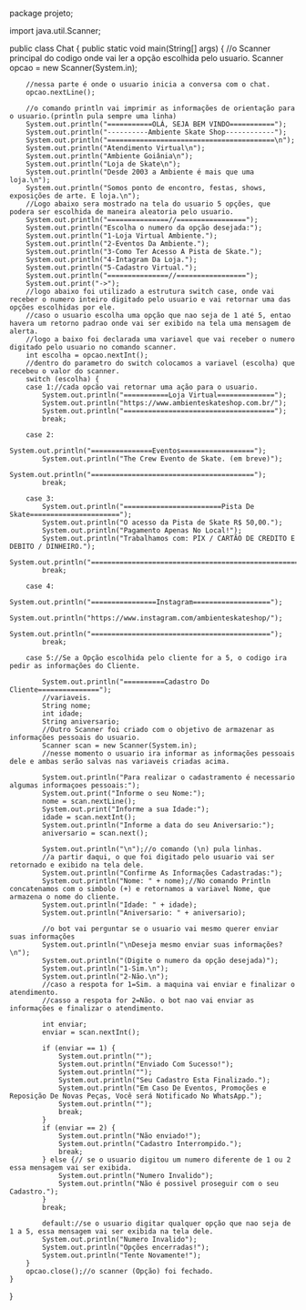 package projeto;

import java.util.Scanner;

public class Chat {
	public static void main(String[] args) {
		//o Scanner principal do codigo onde vai ler a opção escolhida pelo usuario.
		Scanner opcao = new Scanner(System.in);
		
		//nessa parte é onde o usuario inicia a conversa com o chat.
		opcao.nextLine();
		
		//o comando println vai imprimir as informações de orientação para o usuario.(println pula sempre uma linha) 
		System.out.println("===========OLÁ, SEJA BEM VINDO===========");
		System.out.println("----------Ambiente Skate Shop------------");
		System.out.println("=========================================\n");
		System.out.println("Atendimento Virtual\n");
		System.out.println("Ambiente Goiânia\n");
		System.out.println("Loja de Skate\n");
		System.out.println("Desde 2003 a Ambiente é mais que uma loja.\n");
		System.out.println("Somos ponto de encontro, festas, shows, exposições de arte. E loja.\n");
		//Logo abaixo sera mostrado na tela do usuario 5 opções, que podera ser escolhida de maneira aleatoria pelo usuario.
		System.out.println("===============//=================");
		System.out.println("Escolha o numero da opção desejada:");
		System.out.println("1-Loja Virtual Ambiente.");
		System.out.println("2-Eventos Da Ambiente.");
		System.out.println("3-Como Ter Acesso A Pista de Skate.");
		System.out.println("4-Intagram Da Loja.");
		System.out.println("5-Cadastro Virtual.");
		System.out.println("===============//=================");
		System.out.print("->");
		//logo abaixo foi utilizado a estrutura switch case, onde vai receber o numero inteiro digitado pelo usuario e vai retornar uma das opções escolhidas por ele.
		//caso o usuario escolha uma opção que nao seja de 1 até 5, entao havera um retorno padrao onde vai ser exibido na tela uma mensagem de alerta.
		//logo a baixo foi declarada uma variavel que vai receber o numero digitado pelo usuario no comando scanner.
		int escolha = opcao.nextInt();
		//dentro do parametro do switch colocamos a variavel (escolha) que recebeu o valor do scanner.
		switch (escolha) {
		case 1://cada opcão vai retornar uma ação para o usuario.
			System.out.println("===========Loja Virtual==============");
			System.out.println("https://www.ambienteskateshop.com.br/");
			System.out.println("=====================================");
			break;

		case 2:
			System.out.println("===============Eventos==================");
			System.out.println("The Crew Evento de Skate. (em breve)");
			System.out.println("========================================");
			break;

		case 3:
			System.out.println("========================Pista De Skate======================");
			System.out.println("O acesso da Pista de Skate R$ 50,00.");
			System.out.println("Pagamento Apenas No Local!");
			System.out.println("Trabalhamos com: PIX / CARTÃO DE CREDITO E DEBITO / DINHEIRO.");
			System.out.println("============================================================");
			break;

		case 4:
			System.out.println("================Instagram===================");
			System.out.println("https://www.instagram.com/ambienteskateshop/");
			System.out.println("============================================");
			break;
			
		case 5://Se a Opção escolhida pelo cliente for a 5, o codigo ira pedir as informações do Cliente.
			
			System.out.println("==========Cadastro Do Cliente===============");
			//variaveis.
			String nome;
			int idade;
			String aniversario;
			//Outro Scanner foi criado com o objetivo de armazenar as informações pessoais do usuario.
			Scanner scan = new Scanner(System.in);
			//nesse momento o usuario ira informar as informações pessoais dele e ambas serão salvas nas variaveis criadas acima.
			
			System.out.println("Para realizar o cadastramento é necessario algumas informaçoes pessoais:");
			System.out.print("Informe o seu Nome:");
			nome = scan.nextLine();
			System.out.print("Informe a sua Idade:");
			idade = scan.nextInt();
			System.out.println("Informe a data do seu Aniversario:");
			aniversario = scan.next();
			
			System.out.println("\n");//o comando (\n) pula linhas.
			//a partir daqui, o que foi digitado pelo usuario vai ser retornado e exibido na tela dele.
			System.out.println("Confirme As Informações Cadastradas:");
			System.out.println("Nome: " + nome);//No comando Println concatenamos com o simbolo (+) e retornamos a variavel Nome, que armazena o nome do cliente.
			System.out.println("Idade: " + idade);
			System.out.println("Aniversario: " + aniversario);
			
			//o bot vai perguntar se o usuario vai mesmo querer enviar suas informações
			System.out.println("\nDeseja mesmo enviar suas informações?\n");
			System.out.println("(Digite o numero da opção desejada)");
			System.out.println("1-Sim.\n");
			System.out.println("2-Não.\n");
			//caso a respota for 1=Sim. a maquina vai enviar e finalizar o atendimento.
			//casso a respota for 2=Não. o bot nao vai enviar as informações e finalizar o atendimento.
			
			int enviar;
			enviar = scan.nextInt();
			
			if (enviar == 1) {
				System.out.println("");
				System.out.println("Enviado Com Sucesso!");
				System.out.println("");
				System.out.println("Seu Cadastro Esta Finalizado.");
				System.out.println("Em Caso De Eventos, Promoções e Reposição De Novas Peças, Você será Notificado No WhatsApp.");
				System.out.println("");
				break;
			}
			if (enviar == 2) {
				System.out.println("Não enviado!");
				System.out.println("Cadastro Interrompido.");
				break;
			} else {// se o usuario digitou um numero diferente de 1 ou 2 essa mensagem vai ser exibida.
				System.out.println("Numero Invalido");
				System.out.println("Não é possivel proseguir com o seu Cadastro.");
			}
			break;
			
			default://se o usuario digitar qualquer opção que nao seja de 1 a 5, essa mensagem vai ser exibida na tela dele.
			System.out.println("Numero Invalido");
			System.out.println("Opções encerradas!");
			System.out.println("Tente Novamente!");
		}
		opcao.close();//o scanner (Opção) foi fechado.
	}
}
